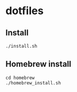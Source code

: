 # dotfiles
## Install
```
./install.sh
```

## Homebrew install
```
cd homebrew
./homebrew_install.sh
```